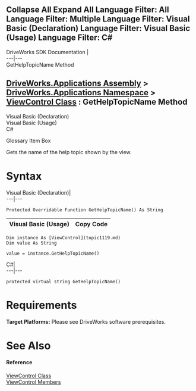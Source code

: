 Collapse All Expand All Language Filter: All  Language Filter: Multiple  Language Filter: Visual Basic (Declaration) Language Filter: Visual Basic (Usage) Language Filter: C#  
---  
DriveWorks SDK Documentation  |   
---|---  
GetHelpTopicName Method   
  
[DriveWorks.Applications Assembly](topic13.md) > [DriveWorks.Applications Namespace](topic16.md) > [ViewControl Class](topic1119.md) : GetHelpTopicName Method  
---  
  
Visual Basic (Declaration)    
Visual Basic (Usage)    
C# 

Glossary Item Box

Gets the name of the help topic shown by the view. 

# Syntax

Visual Basic (Declaration)|   
---|---  
      
    
    Protected Overridable Function GetHelpTopicName() As String  
  
Visual Basic (Usage)| Copy Code  
---|---  
      
    
    Dim instance As [ViewControl](topic1119.md)
    Dim value As String
     
    value = instance.GetHelpTopicName()  
  
C#|   
---|---  
      
    
    protected virtual string GetHelpTopicName()  
  
# Requirements

**Target Platforms:** Please see DriveWorks software prerequisites.

# See Also

#### Reference

[ViewControl Class](topic1119.md)   
[ViewControl Members](topic1120.md)



